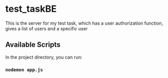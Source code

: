 # test_taskBE

This is the server for my test task, which has a user authorization function, gives a list of users and a specific user

## Available Scripts

In the project directory, you can run:

### `nodemon app.js`

